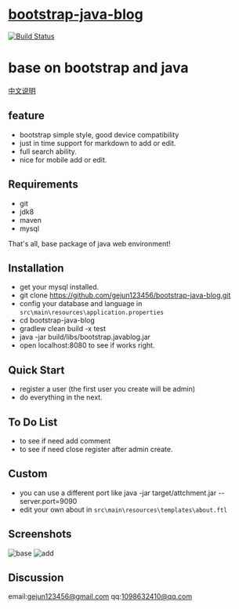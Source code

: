 # [bootstrap-java-blog](https://brucege.com) 

[![Build Status](https://travis-ci.org/gejun123456/bootstrap-java-blog.svg?branch=master)](https://travis-ci.org/gejun123456/bootstrap-java-blog)
<h1>base on bootstrap and java</h1>  

[中文说明](https://github.com/gejun123456/bootstrap-java-blog/blob/master/doc/chinesereadme.md)

feature
------------
- bootstrap simple style, good device compatibility
- just in time support for markdown to add or edit.
- full search ability.
- nice for mobile add or edit.

Requirements
------------
- git
- jdk8
- maven
- mysql

That's all, base package of java web environment!

Installation
------------
- get your mysql installed.
- git clone https://github.com/gejun123456/bootstrap-java-blog.git  
- config your database and language in `src\main\resources\application.properties`
- cd bootstrap-java-blog
- gradlew clean build -x test
- java -jar build/libs/bootstrap.javablog.jar
- open localhost:8080 to see if works right.

Quick Start
-------------
- register a user (the first user you create will be admin)
- do everything in the next.

To Do List
----------

- to see if need add comment
- to see if need close register after admin create.

Custom
--------
- you can use a different port like java -jar target/attchment.jar --server.port=9090
- edit your own about in `src\main\resources\templates\about.ftl`

Screenshots
-----------
![base](https://github.com/gejun123456/bootstrap-java-blog/blob/master/screencut/gif/base.gif)
![add](https://github.com/gejun123456/bootstrap-java-blog/blob/master/screencut/gif/add.gif)




Discussion
-----------
email:gejun123456@gmail.com
qq:1098632410@qq.com